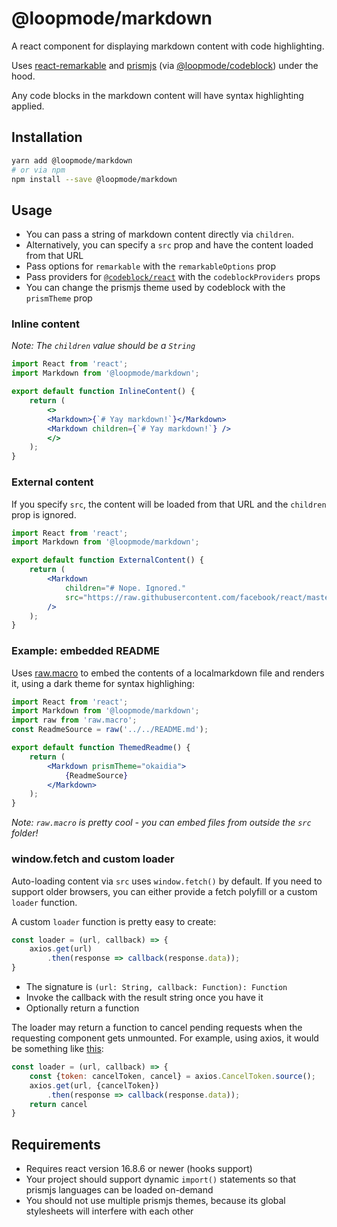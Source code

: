 # @loopmode/markdown

A react component for displaying markdown content with code highlighting.

Uses [react-remarkable](https://www.npmjs.com/package/react-remarkable) and [prismjs](https://npmjs.com/package/prismjs) (via [@loopmode/codeblock](https://npmjs.com/package/@loopmode/codeblock)) under the hood.

Any code blocks in the markdown content will have syntax highlighting applied.

## Installation

```bash
yarn add @loopmode/markdown
# or via npm
npm install --save @loopmode/markdown
```

## Usage

- You can pass a string of markdown content directly via `children`.
- Alternatively, you can specify a `src` prop and have the content loaded from that URL
- Pass options for `remarkable` with the `remarkableOptions` prop
- Pass providers for [`@codeblock/react`](https://www.npmjs.com/package/@codeblock/react) with the `codeblockProviders` props
- You can change the prismjs theme used by codeblock with the `prismTheme` prop

### Inline content

_Note: The `children` value should be a `String`_

```jsx
import React from 'react';
import Markdown from '@loopmode/markdown';

export default function InlineContent() {
    return (
        <>
        <Markdown>{`# Yay markdown!`}</Markdown>
        <Markdown children={`# Yay markdown!`} />
        </>
    );
}
```

### External content

If you specify `src`, the content will be loaded from that URL and the `children` prop is ignored.

```jsx
import React from 'react';
import Markdown from '@loopmode/markdown';

export default function ExternalContent() {
    return (
        <Markdown
            children="# Nope. Ignored."
            src="https://raw.githubusercontent.com/facebook/react/master/README.md"
        />
    );
}
```

### Example: embedded README

Uses [raw.macro](https://www.npmjs.com/package/raw.macro) to embed the contents of a localmarkdown file and renders it, using a dark theme for syntax highlighing:


```jsx
import React from 'react';
import Markdown from '@loopmode/markdown';
import raw from 'raw.macro';
const ReadmeSource = raw('../../README.md');

export default function ThemedReadme() {
    return (
        <Markdown prismTheme="okaidia">
            {ReadmeSource}
        </Markdown>
    );
}

```

_Note: `raw.macro` is pretty cool - you can embed files from outside the `src` folder!_

### window.fetch and custom loader

Auto-loading content via `src` uses `window.fetch()` by default.
If you need to support older browsers, you can either provide a fetch polyfill or a custom `loader` function.

A custom `loader` function is pretty easy to create:

```javascript
const loader = (url, callback) => {
    axios.get(url)
        .then(response => callback(response.data));
}
```

- The signature is `(url: String, callback: Function): Function`
- Invoke the callback with the result string once you have it
- Optionally return a function

The loader may return a function to cancel pending requests when the requesting component gets unmounted.
For example, using axios, it would be something like [this](https://github.com/axios/axios#cancellation):

```javascript
const loader = (url, callback) => {
    const {token: cancelToken, cancel} = axios.CancelToken.source();
    axios.get(url, {cancelToken})
        .then(response => callback(response.data));
    return cancel
}
```

## Requirements

- Requires react version 16.8.6 or newer (hooks support)
- Your project should support dynamic `import()` statements so that prismjs languages can be loaded on-demand
- You should not use multiple prismjs themes, because its global stylesheets will interfere with each other
